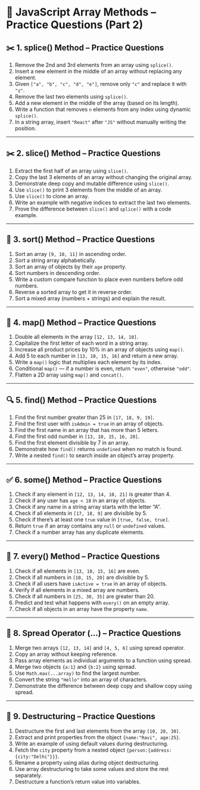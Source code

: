 # 🧠 JavaScript Array Methods – Practice Questions (Part 2)

## ✂️ 1. splice() Method – Practice Questions

1. Remove the 2nd and 3rd elements from an array using `splice()`.
2. Insert a new element in the middle of an array without replacing any element.
3. Given `["a", "b", "c", "d", "e"]`, remove only `"c"` and replace it with `"z"`.
4. Remove the last two elements using `splice()`.
5. Add a new element in the middle of the array (based on its length).
6. Write a function that removes `n` elements from any index using dynamic `splice()`.
7. In a string array, insert `"React"` after `"JS"` without manually writing the position.

---

## ✂️ 2. slice() Method – Practice Questions

1. Extract the first half of an array using `slice()`.
2. Copy the last 3 elements of an array without changing the original array.
3. Demonstrate deep copy and mutable difference using `slice()`.
4. Use `slice()` to print 3 elements from the middle of an array.
5. Use `slice()` to clone an array.
6. Write an example with negative indices to extract the last two elements.
7. Prove the difference between `slice()` and `splice()` with a code example.

---

## 🔢 3. sort() Method – Practice Questions

1. Sort an array `[9, 10, 11]` in ascending order.
2. Sort a string array alphabetically.
3. Sort an array of objects by their `age` property.
4. Sort numbers in descending order.
5. Write a custom compare function to place even numbers before odd numbers.
6. Reverse a sorted array to get it in reverse order.
7. Sort a mixed array (numbers + strings) and explain the result.

---

## 🔁 4. map() Method – Practice Questions

1. Double all elements in the array `[12, 13, 14, 10]`.
2. Capitalize the first letter of each word in a string array.
3. Increase all product prices by 10% in an array of objects using `map()`.
4. Add 5 to each number in `[13, 10, 15, 16]` and return a new array.
5. Write a `map()` logic that multiplies each element by its index.
6. Conditional `map()` — if a number is even, return `"even"`, otherwise `"odd"`.
7. Flatten a 2D array using `map()` and `concat()`.

---

## 🔍 5. find() Method – Practice Questions

1. Find the first number greater than 25 in `[17, 18, 9, 19]`.
2. Find the first user with `isAdmin = true` in an array of objects.
3. Find the first name in an array that has more than 5 letters.
4. Find the first odd number in `[13, 10, 15, 16, 20]`.
5. Find the first element divisible by 7 in an array.
6. Demonstrate how `find()` returns `undefined` when no match is found.
7. Write a nested `find()` to search inside an object’s array property.

---

## ✅ 6. some() Method – Practice Questions

1. Check if any element in `[12, 13, 14, 10, 21]` is greater than 4.
2. Check if any user has `age < 18` in an array of objects.
3. Check if any name in a string array starts with the letter “A”.
4. Check if all elements in `[17, 18, 9]` are divisible by 5.
5. Check if there’s at least one `true` value in `[true, false, true]`.
6. Return `true` if an array contains any `null` or `undefined` values.
7. Check if a number array has any duplicate elements.

---

## 🧠 7. every() Method – Practice Questions

1. Check if all elements in `[13, 10, 15, 16]` are even.
2. Check if all numbers in `[10, 15, 20]` are divisible by 5.
3. Check if all users have `isActive = true` in an array of objects.
4. Verify if all elements in a mixed array are numbers.
5. Check if all numbers in `[25, 30, 35]` are greater than 20.
6. Predict and test what happens with `every()` on an empty array.
7. Check if all objects in an array have the property `name`.

---

## 🌈 8. Spread Operator (…) – Practice Questions

1. Merge two arrays `[12, 13, 14]` and `[4, 5, 6]` using spread operator.
2. Copy an array without keeping reference.
3. Pass array elements as individual arguments to a function using spread.
4. Merge two objects `{a:1}` and `{b:2}` using spread.
5. Use `Math.max(...array)` to find the largest number.
6. Convert the string `"Hello"` into an array of characters.
7. Demonstrate the difference between deep copy and shallow copy using spread.

---

## 🧩 9. Destructuring – Practice Questions

1. Destructure the first and last elements from the array `[10, 20, 30]`.
2. Extract and print properties from the object `{name:"Ravi", age:25}`.
3. Write an example of using default values during destructuring.
4. Fetch the `city` property from a nested object `{person:{address:{city:"Delhi"}}}`.
5. Rename a property using alias during object destructuring.
6. Use array destructuring to take some values and store the rest separately.
7. Destructure a function’s return value into variables.
